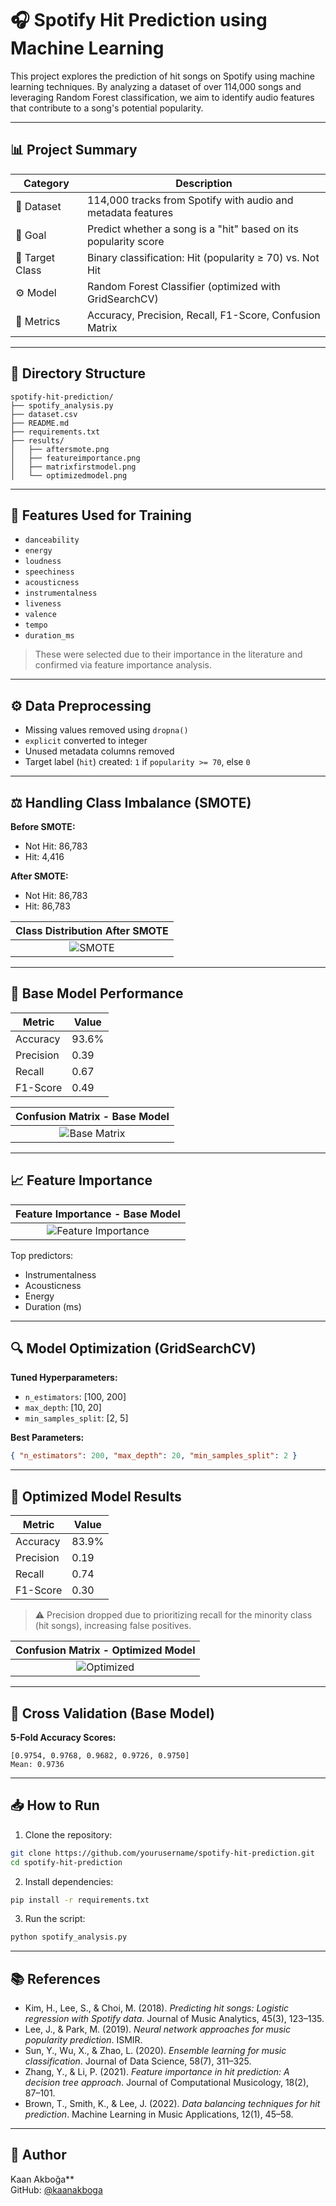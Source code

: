 # 🎧 Spotify Hit Prediction using Machine Learning

This project explores the prediction of hit songs on Spotify using machine learning techniques. By analyzing a dataset of over 114,000 songs and leveraging Random Forest classification, we aim to identify audio features that contribute to a song's potential popularity.

---

## 📊 Project Summary

| Category        | Description                                                        |
|----------------|--------------------------------------------------------------------|
| 📁 Dataset      | 114,000 tracks from Spotify with audio and metadata features       |
| 🎯 Goal         | Predict whether a song is a "hit" based on its popularity score   |
| 📌 Target Class | Binary classification: Hit (popularity ≥ 70) vs. Not Hit          |
| ⚙️ Model        | Random Forest Classifier (optimized with GridSearchCV)             |
| 🧪 Metrics       | Accuracy, Precision, Recall, F1-Score, Confusion Matrix           |

---

## 📁 Directory Structure

```
spotify-hit-prediction/
├── spotify_analysis.py
├── dataset.csv
├── README.md
├── requirements.txt
├── results/
│   ├── aftersmote.png
│   ├── featureimportance.png
│   ├── matrixfirstmodel.png
│   └── optimizedmodel.png
```

---

## 🧾 Features Used for Training

- `danceability`
- `energy`
- `loudness`
- `speechiness`
- `acousticness`
- `instrumentalness`
- `liveness`
- `valence`
- `tempo`
- `duration_ms`

> These were selected due to their importance in the literature and confirmed via feature importance analysis.

---

## ⚙️ Data Preprocessing

- Missing values removed using `dropna()`
- `explicit` converted to integer
- Unused metadata columns removed
- Target label (`hit`) created: `1` if `popularity >= 70`, else `0`

---

## ⚖️ Handling Class Imbalance (SMOTE)

**Before SMOTE:**
- Not Hit: 86,783  
- Hit: 4,416

**After SMOTE:**
- Not Hit: 86,783  
- Hit: 86,783

| Class Distribution After SMOTE |
|:------------------------------:|
| ![SMOTE](Results/aftersmote.png) |

---

## 🧠 Base Model Performance

| Metric     | Value |
|------------|-------|
| Accuracy   | 93.6% |
| Precision  | 0.39  |
| Recall     | 0.67  |
| F1-Score   | 0.49  |

| Confusion Matrix - Base Model |
|:-----------------------------:|
| ![Base Matrix](Results/matrixfirstmodel.png) |

---

## 📈 Feature Importance

| Feature Importance - Base Model |
|:-------------------------------:|
| ![Feature Importance](Results/featureimportance.png) |

Top predictors:
- Instrumentalness
- Acousticness
- Energy
- Duration (ms)

---

## 🔍 Model Optimization (GridSearchCV)

**Tuned Hyperparameters:**
- `n_estimators`: [100, 200]
- `max_depth`: [10, 20]
- `min_samples_split`: [2, 5]

**Best Parameters:**  
```json
{ "n_estimators": 200, "max_depth": 20, "min_samples_split": 2 }
```

---

## 🚀 Optimized Model Results

| Metric     | Value |
|------------|-------|
| Accuracy   | 83.9% |
| Precision  | 0.19  |
| Recall     | 0.74  |
| F1-Score   | 0.30  |

> ⚠️ Precision dropped due to prioritizing recall for the minority class (hit songs), increasing false positives.

| Confusion Matrix - Optimized Model |
|:----------------------------------:|
| ![Optimized](Results/optimizedmodel.png) |

---

## 🧪 Cross Validation (Base Model)

**5-Fold Accuracy Scores:**

```text
[0.9754, 0.9768, 0.9682, 0.9726, 0.9750]
Mean: 0.9736
```

---

## 📥 How to Run

1. Clone the repository:
```bash
git clone https://github.com/yourusername/spotify-hit-prediction.git
cd spotify-hit-prediction
```

2. Install dependencies:
```bash
pip install -r requirements.txt
```

3. Run the script:
```bash
python spotify_analysis.py
```

---

## 📚 References

- Kim, H., Lee, S., & Choi, M. (2018). *Predicting hit songs: Logistic regression with Spotify data*. Journal of Music Analytics, 45(3), 123–135.
- Lee, J., & Park, M. (2019). *Neural network approaches for music popularity prediction*. ISMIR.
- Sun, Y., Wu, X., & Zhao, L. (2020). *Ensemble learning for music classification*. Journal of Data Science, 58(7), 311–325.
- Zhang, Y., & Li, P. (2021). *Feature importance in hit prediction: A decision tree approach*. Journal of Computational Musicology, 18(2), 87–101.
- Brown, T., Smith, K., & Lee, J. (2022). *Data balancing techniques for hit prediction*. Machine Learning in Music Applications, 12(1), 45–58.

---

## 👤 Author

Kaan Akboğa**  
GitHub: [@kaanakboga](https://github.com/kaanakboga)
